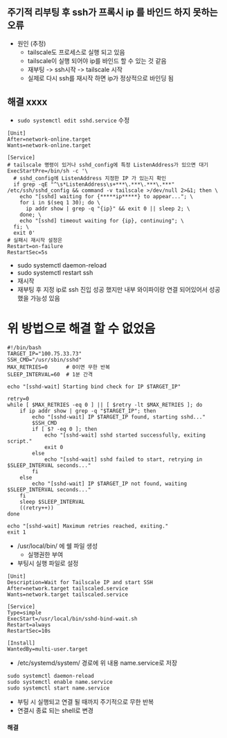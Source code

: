 ## 주기적 리부팅 후 ssh가 프록시 ip 를 바인드 하지 못하는 오류
- 원인 (추정)
  - tailscale도 프로세스로 실행 되고 있음
  - tailscale이 실행 되어야 ip를 바인드 할 수 있는 것 같음
  - 재부팅 -> ssh시작 -> tailscale 시작
  - 실제로 다시 ssh를 재시작 하면 ip가 정상적으로 바인딩 됨

## 해결 xxxx

- `sudo systemctl edit sshd.service` 수정

```` shell
[Unit]
After=network-online.target
Wants=network-online.target

[Service]
# tailscale 명령이 있거나 sshd_config에 특정 ListenAddress가 있으면 대기
ExecStartPre=/bin/sh -c '\
  # sshd_config에 ListenAddress 지정한 IP 가 있는지 확인
  if grep -qE "^\s*ListenAddress\s+***\.***\.***\.***" /etc/ssh/sshd_config && command -v tailscale >/dev/null 2>&1; then \
    echo "[sshd] waiting for {*****ip*****} to appear..."; \
    for i in $(seq 1 30); do \
      ip addr show | grep -q "{ip}" && exit 0 || sleep 2; \
    done; \
    echo "[sshd] timeout waiting for {ip}, continuing"; \
  fi; \
  exit 0'
# 실패시 재시작 설정은
Restart=on-failure
RestartSec=5s

````

- sudo systemctl daemon-reload
- sudo systemctl restart ssh
- 재시작
- 재부팅 후 지정 ip로 ssh 진입 성공 했지만 내부 와이파이랑 연결 되어있어서 성공 했을 가능성 있음

# 위 방법으로 해결 할 수 없었음

```
#!/bin/bash
TARGET_IP="100.75.33.73"
SSH_CMD="/usr/sbin/sshd"
MAX_RETRIES=0      # 0이면 무한 반복
SLEEP_INTERVAL=60  # 1분 간격

echo "[sshd-wait] Starting bind check for IP $TARGET_IP"

retry=0
while [ $MAX_RETRIES -eq 0 ] || [ $retry -lt $MAX_RETRIES ]; do
    if ip addr show | grep -q "$TARGET_IP"; then
        echo "[sshd-wait] IP $TARGET_IP found, starting sshd..."
        $SSH_CMD
        if [ $? -eq 0 ]; then
            echo "[sshd-wait] sshd started successfully, exiting script."
            exit 0
        else
            echo "[sshd-wait] sshd failed to start, retrying in $SLEEP_INTERVAL seconds..."
        fi
    else
        echo "[sshd-wait] IP $TARGET_IP not found, waiting $SLEEP_INTERVAL seconds..."
    fi
    sleep $SLEEP_INTERVAL
    ((retry++))
done

echo "[sshd-wait] Maximum retries reached, exiting."
exit 1
```
- /usr/local/bin/ 에 쉘 파일 생성
  - 실행권한 부여
- 부팅시 실행 파일로 설정
```
[Unit]
Description=Wait for Tailscale IP and start SSH
After=network.target tailscaled.service
Wants=network.target tailscaled.service

[Service]
Type=simple
ExecStart=/usr/local/bin/sshd-bind-wait.sh
Restart=always
RestartSec=10s

[Install]
WantedBy=multi-user.target
```
- /etc/systemd/system/ 경로에 위 내용 name.service로 저장
```
sudo systemctl daemon-reload
sudo systemctl enable name.service
sudo systemctl start name.service
```

- 부팅 시 실행되고 연결 될 때까지 주기적으로 무한 반복
- 연결시 종료 되는 shell로 변경

#### 해결